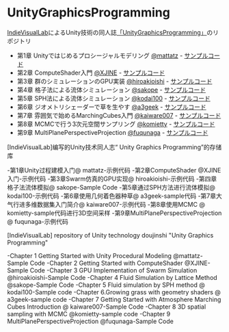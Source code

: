 UnityGraphicsProgramming
=====================

[IndieVisualLab](https://IndieVisualLab.github.io)によるUnity技術の同人誌[「UnityGraphicsProgramming」](https://indievisuallab.stores.jp/items/59edf11ac8f22c0152002588)のリポジトリ

- 第1章 Unityではじめるプロシージャルモデリング [@mattatz](https://github.com/mattatz) - [サンプルコード](https://github.com/IndieVisualLab/UnityGraphicsProgramming/tree/master/Assets/ProceduralModeling)
- 第2章 ComputeShader入門 [@XJINE](https://github.com/XJINE) - [サンプルコード](https://github.com/IndieVisualLab/UnityGraphicsProgramming/tree/master/Assets/SimpleComputeShader)
- 第3章 群のシミュレーションのGPU実装 [@hiroakioishi](https://github.com/hiroakioishi) - [サンプルコード](https://github.com/IndieVisualLab/UnityGraphicsProgramming/tree/master/Assets/BoidsSimulationOnGPU)
- 第4章 格子法による流体シミュレーション [@sakope](https://github.com/sakope) - [サンプルコード](https://github.com/IndieVisualLab/UnityGraphicsProgramming/tree/master/Assets/StableFluids)
- 第5章 SPH法による流体シミュレーション [@kodai100](https://github.com/kodai100) - [サンプルコード](https://github.com/IndieVisualLab/UnityGraphicsProgramming/tree/master/Assets/SPHFluid)
- 第6章 ジオメトリシェーダーで草を生やす [@a3geek](https://github.com/a3geek) - [サンプルコード](https://github.com/IndieVisualLab/UnityGraphicsProgramming/tree/master/Assets/SimpleGeometryShaderAndGrassShader)
- 第7章 雰囲気で始めるMarchingCubes入門 [@kaiware007](https://github.com/kaiware007) - [サンプルコード](https://github.com/IndieVisualLab/UnityGraphicsProgramming/tree/master/Assets/GPUMarchingCubes)
- 第8章 MCMCで行う3次元空間サンプリング [@komietty](https://github.com/komietty) - [サンプルコード](https://github.com/IndieVisualLab/UnityGraphicsProgramming/tree/master/Assets/MCMC3d)
- 第9章 MultiPlanePerspectiveProjection [@fuqunaga](https://github.com/fuqunaga) - [サンプルコード](https://github.com/IndieVisualLab/UnityGraphicsProgramming/tree/master/Assets/RoomProjection)

[IndieVisualLab]编写的Unity技术同人志“ Unity Graphics Programming”的存储库

-第1章Unity过程建模入门@ mattatz-示例代码
-第2章ComputeShader @XJINE入门-示例代码
-第3章Swarm仿真的GPU实现@ hiroakioishi-示例代码
-第四章格子法流体模拟@ sakope-Sample Code
-第5章通过SPH方法进行流体模拟@ kodai100-示例代码
-第6章使用几何着色器种草@ a3geek-sample代码
-第7章大气行进多维数据集入门简介@ kaiware007-示例代码
-第8章使用MCMC @ komietty-sample代码进行3D空间采样
-第9章MultiPlanePerspectiveProjection @ fuqunaga-示例代码


[IndieVisualLab] repository of Unity technology doujinshi "Unity Graphics Programming"

-Chapter 1 Getting Started with Unity Procedural Modeling @mattatz-Sample Code
-Chapter 2 Getting Started with ComputeShader @XJINE-Sample Code
-Chapter 3 GPU Implementation of Swarm Simulation @hiroakioishi-Sample Code
-Chapter 4 Fluid Simulation by Lattice Method @sakope-Sample Code
-Chapter 5 Fluid simulation by SPH method @ kodai100-Sample code
-Chapter 6.Growing grass with geometry shaders @ a3geek-sample code
-Chapter 7 Getting Started with Atmosphere Marching Cubes Introduction @ kaiware007-Sample Code
-Chapter 8 3D spatial sampling with MCMC @komietty-sample code
-Chapter 9 MultiPlanePerspectiveProjection @fuqunaga-Sample Code
